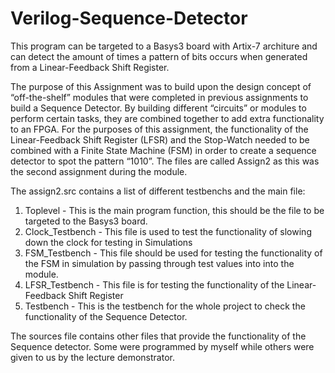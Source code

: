 # Verilog-Sequence-Detector
This program can be targeted to a Basys3 board with Artix-7 architure and can detect the amount of times a pattern of bits occurs when generated from a Linear-Feedback Shift Register.

The purpose of this Assignment was to build upon the design concept of “off-the-shelf”
modules that were completed in previous assignments to build a Sequence Detector. By building different
“circuits” or modules to perform certain tasks, they are combined together to add extra
functionality to an FPGA. For the purposes of this assignment, the functionality of the
Linear-Feedback Shift Register (LFSR) and the Stop-Watch needed to be combined with a
Finite State Machine (FSM) in order to create a sequence detector to spot the pattern “1010”. The files are called Assign2 as this was the second assignment during the module.

The assign2.src contains a list of different testbenchs and the main file:
1. Toplevel - This is the main program function, this should be the file to be targeted to the Basys3 board.
2. Clock_Testbench - This file is used to test the functionality of slowing down the clock for testing in Simulations
3. FSM_Testbench - This file should be used for testing the functionality of the FSM in simulation by passing through test values into                        into the module.
4. LFSR_Testbench - This file is for testing the functionality of the Linear-Feedback Shift Register
5. Testbench - This is the testbench for the whole project to check the functionality of the Sequence Detector.

The sources file contains other files that provide the functionality of the Sequence detector. Some were programmed by myself while others were given to us by the lecture demonstrator.


